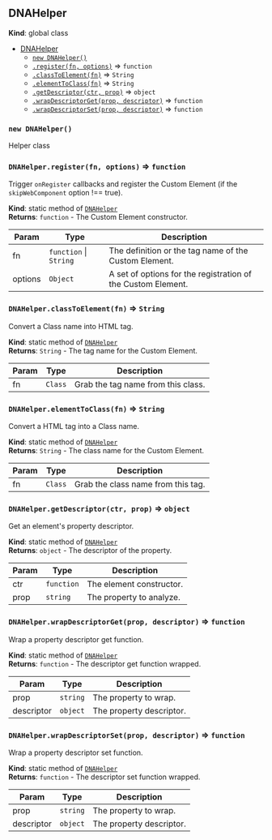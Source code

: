 <a name="DNAHelper"></a>
## DNAHelper
**Kind**: global class  

* [DNAHelper](#DNAHelper)
    * [`new DNAHelper()`](#new_DNAHelper_new)
    * [`.register(fn, options)`](#DNAHelper.register) ⇒ <code>function</code>
    * [`.classToElement(fn)`](#DNAHelper.classToElement) ⇒ <code>String</code>
    * [`.elementToClass(fn)`](#DNAHelper.elementToClass) ⇒ <code>String</code>
    * [`.getDescriptor(ctr, prop)`](#DNAHelper.getDescriptor) ⇒ <code>object</code>
    * [`.wrapDescriptorGet(prop, descriptor)`](#DNAHelper.wrapDescriptorGet) ⇒ <code>function</code>
    * [`.wrapDescriptorSet(prop, descriptor)`](#DNAHelper.wrapDescriptorSet) ⇒ <code>function</code>

<a name="new_DNAHelper_new"></a>
### `new DNAHelper()`
Helper class

<a name="DNAHelper.register"></a>
### `DNAHelper.register(fn, options)` ⇒ <code>function</code>
Trigger `onRegister` callbacks and register the Custom Element (if the `skipWebComponent` option !== true).

**Kind**: static method of <code>[DNAHelper](#DNAHelper)</code>  
**Returns**: <code>function</code> - The Custom Element constructor.  

| Param | Type | Description |
| --- | --- | --- |
| fn | <code>function</code> &#124; <code>String</code> | The definition or the tag name of the Custom Element. |
| options | <code>Object</code> | A set of options for the registration of the Custom Element. |

<a name="DNAHelper.classToElement"></a>
### `DNAHelper.classToElement(fn)` ⇒ <code>String</code>
Convert a Class name into HTML tag.

**Kind**: static method of <code>[DNAHelper](#DNAHelper)</code>  
**Returns**: <code>String</code> - The tag name for the Custom Element.  

| Param | Type | Description |
| --- | --- | --- |
| fn | <code>Class</code> | Grab the tag name from this class. |

<a name="DNAHelper.elementToClass"></a>
### `DNAHelper.elementToClass(fn)` ⇒ <code>String</code>
Convert a HTML tag into a Class name.

**Kind**: static method of <code>[DNAHelper](#DNAHelper)</code>  
**Returns**: <code>String</code> - The class name for the Custom Element.  

| Param | Type | Description |
| --- | --- | --- |
| fn | <code>Class</code> | Grab the class name from this tag. |

<a name="DNAHelper.getDescriptor"></a>
### `DNAHelper.getDescriptor(ctr, prop)` ⇒ <code>object</code>
Get an element's property descriptor.

**Kind**: static method of <code>[DNAHelper](#DNAHelper)</code>  
**Returns**: <code>object</code> - The descriptor of the property.  

| Param | Type | Description |
| --- | --- | --- |
| ctr | <code>function</code> | The element constructor. |
| prop | <code>string</code> | The property to analyze. |

<a name="DNAHelper.wrapDescriptorGet"></a>
### `DNAHelper.wrapDescriptorGet(prop, descriptor)` ⇒ <code>function</code>
Wrap a property descriptor get function.

**Kind**: static method of <code>[DNAHelper](#DNAHelper)</code>  
**Returns**: <code>function</code> - The descriptor get function wrapped.  

| Param | Type | Description |
| --- | --- | --- |
| prop | <code>string</code> | The property to wrap. |
| descriptor | <code>object</code> | The property descriptor. |

<a name="DNAHelper.wrapDescriptorSet"></a>
### `DNAHelper.wrapDescriptorSet(prop, descriptor)` ⇒ <code>function</code>
Wrap a property descriptor set function.

**Kind**: static method of <code>[DNAHelper](#DNAHelper)</code>  
**Returns**: <code>function</code> - The descriptor set function wrapped.  

| Param | Type | Description |
| --- | --- | --- |
| prop | <code>string</code> | The property to wrap. |
| descriptor | <code>object</code> | The property descriptor. |

